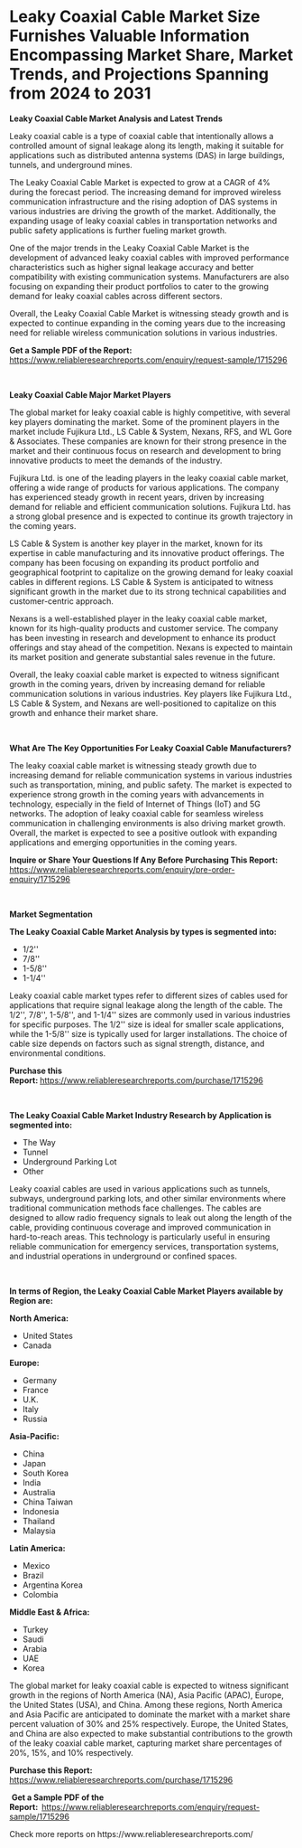 <p><h1>Leaky Coaxial Cable Market Size Furnishes Valuable Information Encompassing Market Share, Market Trends, and Projections Spanning from 2024 to 2031</h1></p><p><strong>Leaky Coaxial Cable Market Analysis and Latest Trends</strong></p>
<p><p>Leaky coaxial cable is a type of coaxial cable that intentionally allows a controlled amount of signal leakage along its length, making it suitable for applications such as distributed antenna systems (DAS) in large buildings, tunnels, and underground mines.</p><p>The Leaky Coaxial Cable Market is expected to grow at a CAGR of 4% during the forecast period. The increasing demand for improved wireless communication infrastructure and the rising adoption of DAS systems in various industries are driving the growth of the market. Additionally, the expanding usage of leaky coaxial cables in transportation networks and public safety applications is further fueling market growth.</p><p>One of the major trends in the Leaky Coaxial Cable Market is the development of advanced leaky coaxial cables with improved performance characteristics such as higher signal leakage accuracy and better compatibility with existing communication systems. Manufacturers are also focusing on expanding their product portfolios to cater to the growing demand for leaky coaxial cables across different sectors.</p><p>Overall, the Leaky Coaxial Cable Market is witnessing steady growth and is expected to continue expanding in the coming years due to the increasing need for reliable wireless communication solutions in various industries.</p></p>
<p><strong>Get a Sample PDF of the Report:&nbsp;</strong> <a href="https://www.reliableresearchreports.com/enquiry/request-sample/1715296">https://www.reliableresearchreports.com/enquiry/request-sample/1715296</a></p>
<p>&nbsp;</p>
<p><strong>Leaky Coaxial Cable Major Market Players</strong></p>
<p><p>The global market for leaky coaxial cable is highly competitive, with several key players dominating the market. Some of the prominent players in the market include Fujikura Ltd., LS Cable & System, Nexans, RFS, and WL Gore & Associates. These companies are known for their strong presence in the market and their continuous focus on research and development to bring innovative products to meet the demands of the industry.</p><p>Fujikura Ltd. is one of the leading players in the leaky coaxial cable market, offering a wide range of products for various applications. The company has experienced steady growth in recent years, driven by increasing demand for reliable and efficient communication solutions. Fujikura Ltd. has a strong global presence and is expected to continue its growth trajectory in the coming years.</p><p>LS Cable & System is another key player in the market, known for its expertise in cable manufacturing and its innovative product offerings. The company has been focusing on expanding its product portfolio and geographical footprint to capitalize on the growing demand for leaky coaxial cables in different regions. LS Cable & System is anticipated to witness significant growth in the market due to its strong technical capabilities and customer-centric approach.</p><p>Nexans is a well-established player in the leaky coaxial cable market, known for its high-quality products and customer service. The company has been investing in research and development to enhance its product offerings and stay ahead of the competition. Nexans is expected to maintain its market position and generate substantial sales revenue in the future.</p><p>Overall, the leaky coaxial cable market is expected to witness significant growth in the coming years, driven by increasing demand for reliable communication solutions in various industries. Key players like Fujikura Ltd., LS Cable & System, and Nexans are well-positioned to capitalize on this growth and enhance their market share.</p></p>
<p>&nbsp;</p>
<p><strong>What Are The Key Opportunities For Leaky Coaxial Cable Manufacturers?</strong></p>
<p><p>The leaky coaxial cable market is witnessing steady growth due to increasing demand for reliable communication systems in various industries such as transportation, mining, and public safety. The market is expected to experience strong growth in the coming years with advancements in technology, especially in the field of Internet of Things (IoT) and 5G networks. The adoption of leaky coaxial cable for seamless wireless communication in challenging environments is also driving market growth. Overall, the market is expected to see a positive outlook with expanding applications and emerging opportunities in the coming years.</p></p>
<p><strong>Inquire or Share Your Questions If Any Before Purchasing This Report:</strong> <a href="https://www.reliableresearchreports.com/enquiry/pre-order-enquiry/1715296">https://www.reliableresearchreports.com/enquiry/pre-order-enquiry/1715296</a></p>
<p>&nbsp;</p>
<p><strong>Market Segmentation</strong></p>
<p><strong>The Leaky Coaxial Cable Market Analysis by types is segmented into:</strong></p>
<p><ul><li>1/2''</li><li>7/8''</li><li>1-5/8''</li><li>1-1/4''</li></ul></p>
<p><p>Leaky coaxial cable market types refer to different sizes of cables used for applications that require signal leakage along the length of the cable. The 1/2'', 7/8'', 1-5/8'', and 1-1/4'' sizes are commonly used in various industries for specific purposes. The 1/2'' size is ideal for smaller scale applications, while the 1-5/8'' size is typically used for larger installations. The choice of cable size depends on factors such as signal strength, distance, and environmental conditions.</p></p>
<p><strong>Purchase this Report:&nbsp;</strong><a href="https://www.reliableresearchreports.com/purchase/1715296">https://www.reliableresearchreports.com/purchase/1715296</a></p>
<p>&nbsp;</p>
<p><strong>The Leaky Coaxial Cable Market Industry Research by Application is segmented into:</strong></p>
<p><ul><li>The Way</li><li>Tunnel</li><li>Underground Parking Lot</li><li>Other</li></ul></p>
<p><p>Leaky coaxial cables are used in various applications such as tunnels, subways, underground parking lots, and other similar environments where traditional communication methods face challenges. The cables are designed to allow radio frequency signals to leak out along the length of the cable, providing continuous coverage and improved communication in hard-to-reach areas. This technology is particularly useful in ensuring reliable communication for emergency services, transportation systems, and industrial operations in underground or confined spaces.</p></p>
<p>&nbsp;</p>
<p><strong>In terms of Region, the Leaky Coaxial Cable Market Players available by Region are:</strong></p>
<p>
    <p> <strong> North America: </strong>
        <ul>
            <li>United States</li>
            <li>Canada</li>
        </ul>
        </p> 
    <p> <strong> Europe: </strong>
        <ul>
            <li>Germany</li>
            <li>France</li>
            <li>U.K.</li>
            <li>Italy</li>
            <li>Russia</li>
        </ul>
        </p> 
    <p> <strong> Asia-Pacific: </strong>
        <ul>
            <li>China</li>
            <li>Japan</li>
            <li>South Korea</li>
            <li>India</li>
            <li>Australia</li>
            <li>China Taiwan</li>
            <li>Indonesia</li>
            <li>Thailand</li>
            <li>Malaysia</li>
        </ul>
        </p> 
    <p> <strong> Latin America: </strong>
        <ul>
            <li>Mexico</li>
            <li>Brazil</li>
            <li>Argentina Korea</li>
            <li>Colombia</li>
        </ul>
        </p> 
    <p> <strong> Middle East & Africa: </strong>
        <ul>
            <li>Turkey</li>
            <li>Saudi</li>
            <li>Arabia</li>
            <li>UAE</li>
            <li>Korea</li>
        </ul>
    </p>
    </p>
<p><p>The global market for leaky coaxial cable is expected to witness significant growth in the regions of North America (NA), Asia Pacific (APAC), Europe, the United States (USA), and China. Among these regions, North America and Asia Pacific are anticipated to dominate the market with a market share percent valuation of 30% and 25% respectively. Europe, the United States, and China are also expected to make substantial contributions to the growth of the leaky coaxial cable market, capturing market share percentages of 20%, 15%, and 10% respectively.</p></p>
<p><strong>Purchase this Report: </strong><a href="https://www.reliableresearchreports.com/purchase/1715296">https://www.reliableresearchreports.com/purchase/1715296</a></p>
<p>&nbsp;<strong>Get a Sample PDF of the Report:&nbsp;&nbsp;</strong><a href="https://www.reliableresearchreports.com/enquiry/request-sample/1715296">https://www.reliableresearchreports.com/enquiry/request-sample/1715296</a></p>
<p><strong></strong></p>
<p>Check more reports on https://www.reliableresearchreports.com/</p>